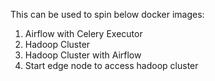This can be used to spin below docker images:
1. Airflow with Celery Executor
2. Hadoop Cluster
3. Hadoop Cluster with Airflow
4. Start edge node to access hadoop cluster
